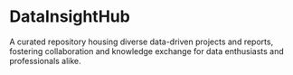 # DataInsightHub
A curated repository housing diverse data-driven projects and reports, fostering collaboration and knowledge exchange for data enthusiasts and professionals alike.

